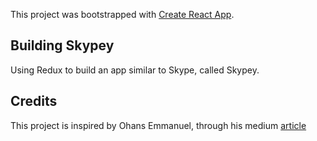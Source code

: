 This project was bootstrapped with [Create React App](https://github.com/facebook/create-react-app).

## Building Skypey
Using Redux to build an app similar to Skype, called Skypey.

## Credits
This project is inspired by Ohans Emmanuel, through his medium [article](https://medium.freecodecamp.org/understanding-redux-the-worlds-easiest-guide-to-beginning-redux-c695f45546f6) 
